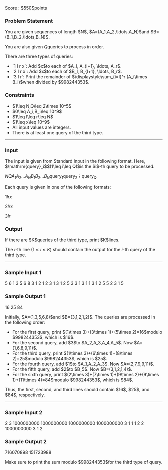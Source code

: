 
<div>

<span>

<span>

<p>
Score : $550$points
</p>

<div>

<section>

### **Problem Statement**

<p>
You are given sequences of length $N$, $A=(A_1,A_2,\ldots,A_N)$and $B=(B_1,B_2,\ldots,B_N)$.

You are also given $Q$queries to process in order.
</p>

<p>
There are three types of queries:
</p>

<ul>

<li>
`1 l r x`: Add $x$to each of $A_l, A_{l+1}, \ldots, A_r$.
</li>

<li>
`2 l r x`: Add $x$to each of $B_l, B_{l+1}, \ldots, B_r$.
</li>

<li>
`3 l r`: Print the remainder of $\displaystyle\sum_{i=l}^r (A_i\times B_i)$when divided by $998244353$.
</li>

</ul>

</section>

</div>

<div>

<section>

### **Constraints**

<ul>

<li>
$1\leq N,Q\leq 2\times 10^5$
</li>

<li>
$0\leq A_i,B_i\leq 10^9$
</li>

<li>
$1\leq l\leq r\leq N$
</li>

<li>
$1\leq x\leq 10^9$
</li>

<li>
All input values are integers.
</li>

<li>
There is at least one query of the third type.
</li>

</ul>

</section>

</div>

---

<div>

<div>

<section>

### **Input**

<p>
The input is given from Standard Input in the following format. Here, $\mathrm{query}_i$$(1\leq i\leq Q)$is the $i$-th query to be processed.
</p>

<div>

$N$$Q$$A_1$$A_2$$\ldots$$A_N$$B_1$$B_2$$\ldots$$B_N$$\mathrm{query}_1$$\mathrm{query}_2$$\vdots$$\mathrm{query}_Q$
</div>

<p>
Each query is given in one of the following formats:
</p>

<div>

$1$$l$$r$$x$
</div>

<div>

$2$$l$$r$$x$
</div>

<div>

$3$$l$$r$
</div>

</section>

</div>

<div>

<section>

### **Output**

<p>
If there are $K$queries of the third type, print $K$lines.

The $i$-th line ($1\leq i\leq K$) should contain the output for the $i$-th query of the third type.
</p>

</section>

</div>

</div>

---

<div>

<section>

### **Sample Input 1**

<div>

5 6
1 3 5 6 8
3 1 2 1 2
3 1 3
1 2 5 3
3 1 3
1 1 3 1
2 5 5 2
3 1 5

</div>

</section>

</div>

<div>

<section>

### **Sample Output 1**

<div>

16
25
84

</div>

<p>
Initially, $A=(1,3,5,6,8)$and $B=(3,1,2,1,2)$. The queries are processed in the following order:
</p>

<ul>

<li>
For the first query, print $(1\times 3)+(3\times 1)+(5\times 2)=16$modulo $998244353$, which is $16$.
</li>

<li>
For the second query, add $3$to $A_2,A_3,A_4,A_5$. Now $A=(1,6,8,9,11)$.
</li>

<li>
For the third query, print $(1\times 3)+(6\times 1)+(8\times 2)=25$modulo $998244353$, which is $25$.
</li>

<li>
For the fourth query, add $1$to $A_1,A_2,A_3$. Now $A=(2,7,9,9,11)$.
</li>

<li>
For the fifth query, add $2$to $B_5$. Now $B=(3,1,2,1,4)$.
</li>

<li>
For the sixth query, print $(2\times 3)+(7\times 1)+(9\times 2)+(9\times 1)+(11\times 4)=84$modulo $998244353$, which is $84$.
</li>

</ul>

<p>
Thus, the first, second, and third lines should contain $16$, $25$, and $84$, respectively.
</p>

</section>

</div>

---

<div>

<section>

### **Sample Input 2**

<div>

2 3
1000000000 1000000000
1000000000 1000000000
3 1 1
1 2 2 1000000000
3 1 2

</div>

</section>

</div>

<div>

<section>

### **Sample Output 2**

<div>

716070898
151723988

</div>

<p>
Make sure to print the sum modulo $998244353$for the third type of query.
</p>

</section>

</div>

</span>

</span>

</div>
